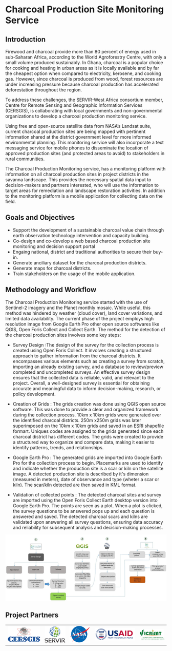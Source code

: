 # Charcoal Production Site Monitoring Service
## Introduction
Firewood and charcoal provide more than 80 percent of energy used in
sub-Saharan Africa, according to the World Agroforestry Centre, with only
a small volume produced sustainably. In Ghana, charcoal is a popular
choice for cooking and heating in urban areas as it is locally available and
by far the cheapest option when compared to electricity, kerosene, and
cooking gas. However, since charcoal is produced from wood, forest
resources are under increasing pressure because charcoal production has
accelerated deforestation throughout the region.

To address these challenges, the SERVIR-West Africa consortium member,
Centre for Remote Sensing and Geographic Information Services
(CERSGIS), is collaborating with local governments and non-governmental
organizations to develop a charcoal production monitoring service.

Using
free and open-source satellite data from NASA’s Landsat suite, current
charcoal production sites are being mapped with pertinent information
shared at the district government level for more informed environmental
planning. This monitoring service will also incorporate a text messaging
service for mobile phones to disseminate the location of approved
production sites (and protected areas to avoid) to stakeholders in rural
communities.

The Charcoal Production Monitoring service, has a monitoring platform with information on all charcoal production sites in project districts in the savanna landscape. This provides the necessary spatial data input to decision-makers and partners interested, who will use the information to target areas for remediation and landscape restoration activities. In addition to the monitoring platform is a mobile application for collecting data on the field.


## Goals and Objectives
* Support the development of a sustainable charcoal value chain through earth observation technology intervention and capacity building.
* Co-design and co-develop a web based charcoal production site monitoring and decision support portal
* Engaing national, district and traditional authorities to secure their buy-in.
* Generate anciliary dataset for the charcoal production districts.
* Generate maps for charcoal districts.
* Train stakeholders on the usage of the mobile application.


  

## Methodology and Workflow
 The Charcoal Production Monitoring service started with the use of Sentinel-2 imagery and the Planet monthly mosaic. While useful, this method was hindered by weather (cloud cover), land cover variations, and limited data availability. The current phase of the project employs high resolution image from Google Earth Pro other open source softwares like QGIS, Open Foris Collect and Collect Earth. The method for the detection of the charcoal production sites involves some key steps:

* Survey Design :The design of the survey for the collection process is created using Open Foris Collect. It involves creating a structured approach to gather information from the charcoal districts. It encompasses various elements such as creating a survey from scratch, importing an already existing survey, and a database to review/preview completed and uncompleted surveys. An effective survey design ensures that the collected data is reliable, valid, and relevant to the project. Overall, a well-designed survey is essential for obtaining accurate and meaningful data to inform decision-making, research, or policy development.

* Creation of Grids : The grids creation was done using QGIS open source software. This was done to provide a clear and organized framework during the collection process. 10km x 10km grids were generated over the identified charcoal districts.  250m x250m grids was later superimposed on the 10km x 10km grids and saved in an ESRI shapefile formart. Uniques codes are assigned to the grids generated since each charcoal district has different codes. The grids were created to provide a structured way to organize and compare data, making it easier to identify patterns, trends, and relationships. 


* Google Earth Pro : The generated grids are imported into Google Earth Pro for the collection process to begin. Placemarks are used to identify and indicate whether the production site is a scar or kiln on the satellite image. A detected production site is described by it's dimension (measured in meters), date of observance and type (wheter a scar or kiln). The scar/kiln detected are then saved in KML format.

* Validation of collected points : The detected charcoal sites and survey are imported using the Open Foris Collect Earth desktop version into Google Earth Pro. The points are seen as a plot. When a plot is clicked, the survey questions to be answered pops up and each question is answered and saved. The detected charcoal scars and kilns are validated upon answering all survey questions, ensuring data accuracy and reliability for subsequent analysis and decision-making processes.


![Charcoal-workflow](<images/Workflow/Charcoal Workflow.jpg>)

## Project Partners


<table style="border: 0;">
  <tr width="100%"> 
    <td><img src="./images/Logos/cersgis-logo.png" width="800" height="50"></td>
    <td><img src="./images/Logos/SERVIR_Logo.png" width="500" height="50"></td>
    <td><img src="./images/Logos/nasa.png" width="500" ></td>
    <td><img src="./images/Logos/USAID.png" width="1000"></td>
    <td><img src="./images/Logos/ICRISAT-1.jpg" width="600"></td>
  </tr>
</table>
</br>
